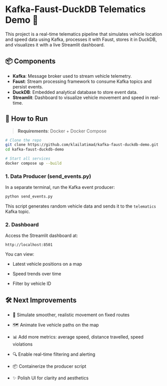 # Kafka-Faust-DuckDB Telematics Demo 🚚

This project is a real-time telematics pipeline that simulates vehicle location and speed data using Kafka, processes it with Faust, stores it in DuckDB, and visualizes it with a live Streamlit dashboard.

## 📦 Components

- **Kafka**: Message broker used to stream vehicle telemetry.
- **Faust**: Stream processing framework to consume Kafka topics and persist events.
- **DuckDB**: Embedded analytical database to store event data.
- **Streamlit**: Dashboard to visualize vehicle movement and speed in real-time.

## 🚀 How to Run

> **Requirements**: Docker + Docker Compose

```bash
# Clone the repo
git clone https://github.com/klailatimad/kafka-faust-duckdb-demo.git
cd kafka-faust-duckdb-demo

# Start all services
docker compose up --build
```

### 1. Data Producer (send_events.py)

In a separate terminal, run the Kafka event producer:

```bash
python send_events.py
```

This script generates random vehicle data and sends it to the `telematics` Kafka topic.

### 2. Dashboard

Access the Streamlit dashboard at:

```
http://localhost:8501
```

You can view:

-   Latest vehicle positions on a map
    
-   Speed trends over time
    
-   Filter by vehicle ID
    

## 🛠 Next Improvements

-   🧭 Simulate smoother, realistic movement on fixed routes
    
-   🗺️ Animate live vehicle paths on the map
    
-   📊 Add more metrics: average speed, distance travelled, speed violations
    
-   🔍 Enable real-time filtering and alerting
    
-   📦 Containerize the producer script
    
-   ✨ Polish UI for clarity and aesthetics
